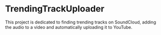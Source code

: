 # TrendingTrackUploader

This project is dedicated to finding trending tracks on SoundCloud, adding the audio to a video and automatically uploading it to YouTube.

